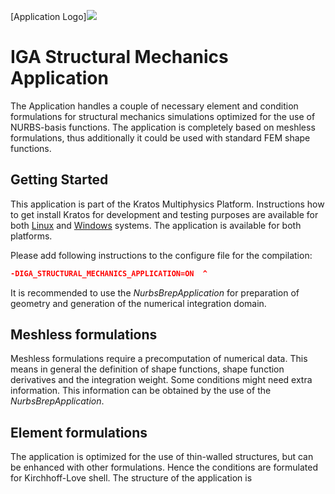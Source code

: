 [Application Logo]<img src="https://github.com/KratosMultiphysics/Kratos/tree/Brep_Application/applications/IGAStructuralMechanicsApplication/readme_application_description/IGA_symbol.png">

# IGA Structural Mechanics Application

The Application handles a couple of necessary element and condition formulations for structural mechanics simulations optimized for the use of NURBS-basis functions. The application is completely based on meshless formulations, thus additionally it could be used with standard FEM shape functions.

## Getting Started

This application is part of the Kratos Multiphysics Platform. Instructions how to get install Kratos for development and testing purposes are available for both [Linux](http://kratos-wiki.cimne.upc.edu/index.php/LinuxInstall) and [Windows](http://kratos-wiki.cimne.upc.edu/index.php/Windows_7_Download_and_Installation) systems. The application is available for both platforms.

Please add following instructions to the configure file for the compilation:
``` cmake
-DIGA_STRUCTURAL_MECHANICS_APPLICATION=ON  ^
```
It is recommended to use the *NurbsBrepApplication* for preparation of geometry and generation of the numerical integration domain.

## Meshless formulations
Meshless formulations require a precomputation of numerical data. This means in general the definition of shape functions, shape function derivatives and the integration weight. Some conditions might need extra information. This information can be obtained by the use of the *NurbsBrepApplication*.

## Element formulations
The application is optimized for the use of thin-walled structures, but can be enhanced with other formulations. Hence the conditions are formulated for Kirchhoff-Love shell. The structure of the application is 
